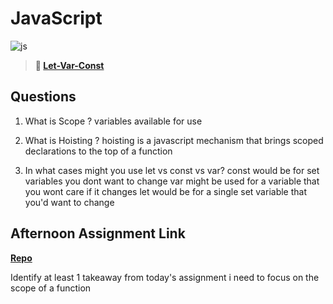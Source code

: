 # JavaScript

![js](https://bcw.blob.core.windows.net/public/img/courses/js.gif)

> **📖 [Let-Var-Const](https://codeworksacademy.com/fs-student-guide/resources/wk2/01-Let-Var-Const)**

## Questions

1. What is Scope ?
variables available for use

2. What is Hoisting ?
hoisting is a javascript mechanism that brings scoped declarations to the top of a function

3. In what cases might you use let vs const vs var?
const would be for set variables you dont want to change
var might be used for a variable that you wont care if it changes
let would be for a single set variable that you'd want to change

## Afternoon Assignment Link

**[Repo](https://github.com/calvinthurst/scoreboard)**

Identify at least 1 takeaway from today's assignment
i need to focus on the scope of a function